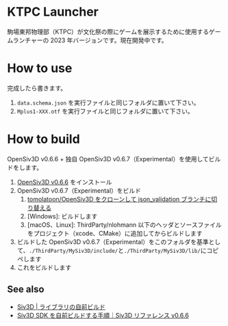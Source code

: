 # KTPC Launcher
駒場東邦物理部（KTPC）が文化祭の際にゲームを展示するために使用するゲームランチャーの 2023 年バージョンです。現在開発中です。

# How to use
完成したら書きます。

1. `data.schema.json` を実行ファイルと同じフォルダに置いて下さい。
2. `Mplus1-XXX.otf` を実行ファイルと同じフォルダに置いて下さい。

# How to build
OpenSiv3D v0.6.6 + 独自 OpenSiv3D v0.6.7（Experimental）を使用してビルドをします。

1. [OpenSiv3D v0.6.6](https://siv3d.github.io/ja-jp/download/windows/) をインストール
2. OpenSiv3D v0.6.7（Experimental）をビルド
   1. [tomolatoon/OpenSiv3D をクローンして json_validation ブランチに切り替える](https://github.com/tomolatoon/OpenSiv3D/tree/json_validation) 
   2. \[Windows\]: ビルドします
   3. \[macOS、Linux\]: ThirdParty/nlohmann 以下のヘッダとソースファイルをプロジェクト（xcode、CMake）に追加してからビルドします
3. ビルドした OpenSiv3D v0.6.7（Experimental）をこのフォルダを基準として、`./ThirdParty/MySiv3D/include/`と`./ThirdParty/MySiv3D/lib/`にコピペします
4. これをビルドします

## See also
- [Siv3D | ライブラリの自前ビルド](https://zenn.dev/reputeless/articles/article-build-siv3d)
- [Siv3D SDK を自前ビルドする手順｜Siv3D リファレンス v0.6.6](https://zenn.dev/reputeless/books/siv3d-documentation/viewer/build)